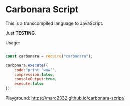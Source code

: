 # Carbonara Script

This is a transcompiled language to JavaScript.

Just **TESTING**.

Usage:

```javascript

const carbonara = require("carbonara");

carbonara.execute({
	code:"print 'wow'",
	compression:false,
	consoleOutput:true,
	execute:false
})

```

Playground:  https://marc2332.github.io/carbonara-script/





